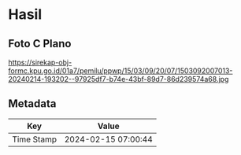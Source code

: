 # Hasil

## Foto C Plano

https://sirekap-obj-formc.kpu.go.id/01a7/pemilu/ppwp/15/03/09/20/07/1503092007013-20240214-193202--97925df7-b74e-43bf-89d7-86d239574a68.jpg


## Metadata

| Key        | Value               |
| ---------- | ------------------- |
| Time Stamp | 2024-02-15 07:00:44 |



